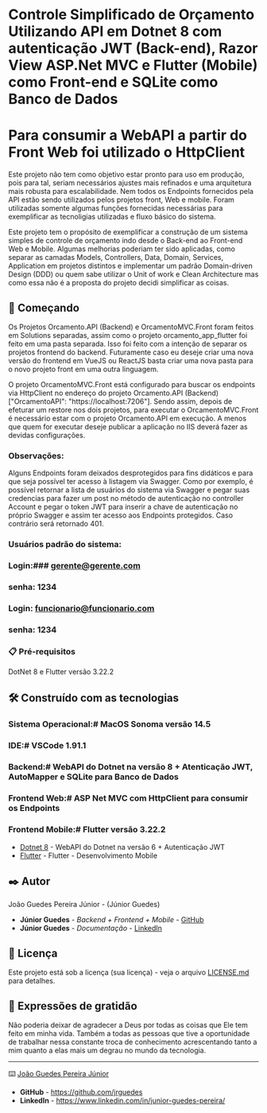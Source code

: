 # Controle Simplificado de Orçamento Utilizando API em Dotnet 8 com autenticação JWT (Back-end), Razor View ASP.Net MVC e Flutter (Mobile) como Front-end e SQLite como Banco de Dados
# Para consumir a WebAPI a partir do Front Web foi utilizado o HttpClient

Este projeto não tem como objetivo estar pronto para uso em produção, pois para tal, seriam necessários ajustes mais refinados e uma arquitetura mais robusta para escalabilidade.
Nem todos os Endpoints fornecidos pela API estão sendo utilizados pelos projetos front, Web e mobile. Foram utilizadas somente algumas funções fornecidas necessárias para exemplificar as tecnoligias utilizadas e fluxo básico do sistema.

Este projeto tem o propósito de exemplificar a construção de um sistema simples de controle de orçamento indo desde o Back-end ao Front-end Web e Mobile.
Algumas melhorias poderiam ter sido aplicadas, como separar as camadas Models, Controllers, Data, Domain, Services, Application em projetos distintos e implementar 
um padrão Domain-driven Design (DDD) ou quem sabe utilizar o Unit of work e Clean Architecture mas como essa não é a proposta do projeto decidi simplificar as coisas.


## 🚀 Começando

Os Projetos Orcamento.API (Backend) e OrcamentoMVC.Front foram feitos em Solutions separadas, assim como o projeto orcamento_app_flutter foi feito em uma pasta separada.
Isso foi feito com a intenção de separar os projetos frontend do backend. Futuramente caso eu deseje criar uma nova versão do frontend em VueJS ou ReactJS basta criar uma nova pasta para o novo projeto front em uma outra linguagem.

O projeto OrcamentoMVC.Front está configurado para buscar os endpoints via HttpClient no endereço do projeto Orcamento.API (Backend) ["OrcamentoAPI": "https://localhost:7206"].
Sendo assim, depois de efeturar um restore nos dois projetos, para executar o OrcamentoMVC.Front é necessário estar com o projeto Orcamento.API em execução. A menos que quem for executar deseje publicar a aplicação no IIS deverá fazer as devidas configurações.

### Observações:

Alguns Endpoints foram deixados desprotegidos para fins didáticos e para que seja possível ter acesso à listagem via Swagger. Como por exemplo, é possível retornar a lista de usuários do sistema via Swagger e pegar suas credencias para fazer um post no método de autenticação no controller Account e pegar o token JWT para inserir a chave de autenticação no próprio Swagger e assim ter acesso aos Endpoints protegidos. Caso contrário será retornado 401.

### Usuários padrão do sistema:
### Login:### **gerente@gerente.com**
### senha: **1234**

### Login: **funcionario@funcionario.com**
### senha: **1234**


### 📋 Pré-requisitos

DotNet 8 e Flutter versão 3.22.2


## 🛠️ Construído com as tecnologias

### Sistema Operacional:# **MacOS Sonoma versão 14.5**
### IDE:# **VSCode 1.91.1**
### Backend:# **WebAPI do Dotnet na versão 8 + Atenticação JWT, AutoMapper e SQLite para Banco de Dados**
### Frontend Web:# **ASP Net MVC com HttpClient para consumir os Endpoints**
### Frontend Mobile:# **Flutter versão 3.22.2**

* [Dotnet 8](https://dotnet.microsoft.com/en-us/download/dotnet/8.0) - WebAPI do Dotnet na versão 6 + Autenticação JWT
* [Flutter](https://flutter.dev/) - Flutter - Desenvolvimento Mobile

## ✒️ Autor

João Guedes Pereira Júnior - (Júnior Guedes)

* **Júnior Guedes** - *Backend + Frontend + Mobile* - [GitHub](https://github.com/jrguedes)
* **Júnior Guedes** - *Documentação* - [LinkedIn](https://www.linkedin.com/in/junior-guedes-pereira/)


## 📄 Licença

Este projeto está sob a licença (sua licença) - veja o arquivo [LICENSE.md](https://github.com/usuario/projeto/licenca) para detalhes.

## 🎁 Expressões de gratidão

Não poderia deixar de agradecer a Deus por todas as coisas que Ele tem feito em minha vida.  Também a todas as pessoas que tive a oportunidade de trabalhar nessa constante troca de conhecimento acrescentando tanto a mim quanto a elas mais um degrau no mundo da tecnologia.


---
⌨️ [João Guedes Pereira Júnior](https://www.linkedin.com/in/junior-guedes-pereira/) 

* **GitHub** - https://github.com/jrguedes
* **LinkedIn** - https://www.linkedin.com/in/junior-guedes-pereira/

